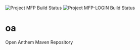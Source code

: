 ![Project MFP Build Status](https://bamboo.previewmy.net/plugins/servlet/wittified/build-status/MFP-GCC)
![Project MFP-LOGIN Build Status](https://bamboo.previewmy.net/plugins/servlet/wittified/build-status/MFP-GCC)

# oa
Open Anthem Maven Repository
